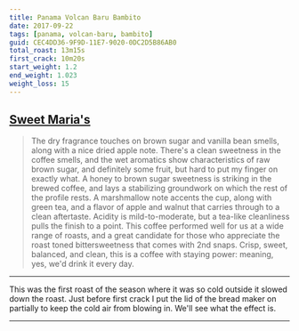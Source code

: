 ```yaml
---
title: Panama Volcan Baru Bambito
date: 2017-09-22
tags: [panama, volcan-baru, bambito]
guid: CEC4DD36-9F9D-11E7-9020-0DC2D5B86AB0
total_roast: 13m15s
first_crack: 10m20s
start_weight: 1.2
end_weight: 1.023
weight_loss: 15
---
```



## [Sweet Maria's][sm]

> The dry fragrance touches on brown sugar and vanilla bean smells, along with a
> nice dried apple note. There's a clean sweetness in the coffee smells, and the
> wet aromatics show characteristics of raw brown sugar, and definitely some
> fruit, but hard to put my finger on exactly what. A honey to brown sugar
> sweetness is striking in the brewed coffee, and lays a stabilizing groundwork
> on which the rest of the profile rests. A marshmallow note accents the cup,
> along with green tea, and a flavor of apple and walnut that carries through to
> a clean aftertaste. Acidity is mild-to-moderate, but a tea-like cleanliness
> pulls the finish to a point. This coffee performed well for us at a wide range
> of roasts, and a great candidate for those who appreciate the roast toned
> bittersweetness that comes with 2nd snaps. Crisp, sweet, balanced, and clean,
> this is a coffee with staying power: meaning, yes, we'd drink it every day.

---

This was the first roast of the season where it was so cold outside it slowed
down the roast.  Just before first crack I put the lid of the bread maker on
partially to keep the cold air from blowing in.  We'll see what the effect is.

---

[sm]: https://www.sweetmarias.com/product/panama-volcan-baru-bambito
